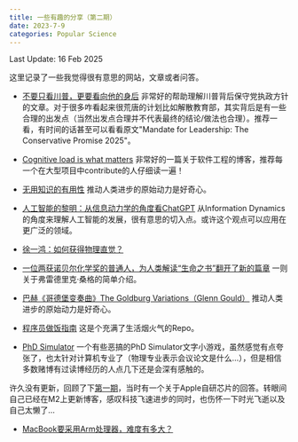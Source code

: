 ```yaml
---
title: 一些有趣的分享（第二期）
date: 2023-7-9
categories: Popular Science
---
```

Last Update: 16 Feb 2025

这里记录了一些我觉得很有意思的网站，文章或者问答。

<!-- more -->

- [不要只看川普，更要看向他的身后](https://mp.weixin.qq.com/s/ftB9Z-Q8vUur3Ka7e8TmLQ)
非常好的帮助理解川普背后保守党执政方针的文章。对于很多咋看起来很荒唐的计划比如解散教育部，其实背后是有一些合理的出发点（当然出发点合理并不代表最终的结论/做法也合理）。推荐一看，有时间的话甚至可以看看原文"Mandate for Leadership: The Conservative Promise 2025"。

- [Cognitive load is what matters](https://minds.md/zakirullin/cognitive#inheritance)
非常好的一篇关于软件工程的博客，推荐每一个在大型项目中contribute的人仔细读一遍！

- [无用知识的有用性](https://gist.github.com/JuanitoFatas/5894119)
推动人类进步的原始动力是好奇心。

- [人工智能的黎明：从信息动力学的角度看ChatGPT](https://mp.weixin.qq.com/s/DJRSqwo0cWGOAgZM4As-OQ)
从Information Dynamics的角度来理解人工智能的发展，很有意思的切入点。或许这个观点可以应用在更广泛的领域。

- [徐一鸿：如何获得物理直觉？](https://mp.weixin.qq.com/s/__j1ggm1-kWLuDyhBk7e5A)

- [一位两获诺贝尔化学奖的普通人，为人类解读“生命之书”翻开了新的篇章](https://mp.weixin.qq.com/s/B0PJCVN12HKqkSXkHvDogw)
一则关于弗雷德里克·桑格的简单介绍。

- [巴赫《哥德堡变奏曲》The Goldburg Variations（Glenn Gould）](https://www.kotalpa.com/blog/913/post/7260)
推动人类进步的原始动力是好奇心。

- [程序员做饭指南](https://github.com/Anduin2017/HowToCook)
这是个充满了生活烟火气的Repo。

- [PhD Simulator](https://research.wmz.ninja/projects/phd/index.html)
一个有些恶搞的PhD Simulator文字小游戏，虽然感觉有点夸张了，也太针对计算机专业了（物理专业表示会议论文是什么…），但是相信多数赌博有过读博经历的人点几下还是会深有感触的。

许久没有更新，回顾了下[第一期](/2016/12/22/2016-12-22-Marked-Notes/)，当时有一个关于Apple自研芯片的回答。转眼间自己已经在M2上更新博客，感叹科技飞速进步的同时，也伤怀一下时光飞逝以及自己太懒了…
- [MacBook要采用Arm处理器，难度有多大？](https://zhuanlan.zhihu.com/p/137794368)
